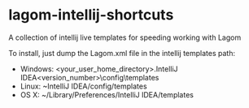 # lagom-intellij-shortcuts
A collection of intellij live templates for speeding working with Lagom

To install, just dump the Lagom.xml file in the intellij templates path:

 * Windows: <your_user_home_directory>\.IntelliJ IDEA<version_number>\config\templates
 * Linux: ~IntelliJ IDEA<version>/config/templates
 * OS X: ~/Library/Preferences/IntelliJ IDEA<version>/templates
